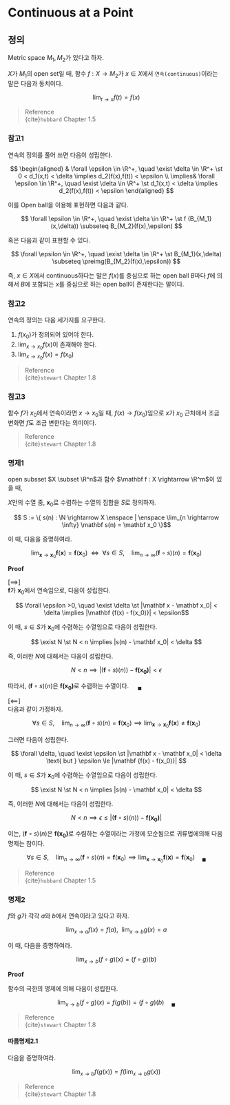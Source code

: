 # Continuous at a Point
## 정의
Metric space $M_1,M_2$가 있다고 하자.

$X$가 $M_1$의 open set일 때, 함수 $f : X \rightarrow M_2$가 $x \in X$에서 `연속(continuous)`이라는 말은 다음과 동치이다.

$$ \lim_{t \rightarrow x} f(t) = f(x) $$

> Reference  
> {cite}`hubbard` Chapter 1.5

### 참고1
연속의 정의를 풀어 쓰면 다음이 성립한다.

$$ \begin{aligned} & \forall \epsilon \in \R^+, \quad \exist \delta \in \R^+ \st 0 < d_1(x,t) < \delta \implies d_2(f(x),f(t)) < \epsilon \\ \implies& \forall \epsilon \in \R^+, \quad \exist \delta \in \R^+ \st d_1(x,t) < \delta \implies d_2(f(x),f(t)) < \epsilon \end{aligned} $$

이를 Open ball을 이용해 표현하면 다음과 같다.

$$ \forall \epsilon \in \R^+, \quad \exist \delta \in \R^+ \st f (B_{M_1}(x,\delta)) \subseteq B_{M_2}(f(x),\epsilon) $$

혹은 다음과 같이 표현할 수 있다.

$$ \forall \epsilon \in \R^+, \quad \exist \delta \in \R^+ \st B_{M_1}(x,\delta) \subseteq \preimg(B_{M_2}(f(x),\epsilon)) $$


즉, $x \in X$에서 continuous하다는 말은 $f(x)$를 중심으로 하는 open ball $B$마다 $f$에 의해서 $B$에 포함되는 $x$를 중심으로 하는 open ball이 존재한다는 말이다.



### 참고2
연속의 정의는 다음 세가지를 요구한다.
1. $f(x_0)$가 정의되어 있어야 한다.
2. $\lim_{x \rightarrow x_0} f(x)$이 존재해야 한다.
3. $\lim_{x \rightarrow x_0} f(x) = f(x_0)$

> Reference  
> {cite}`stewart` Chapter 1.8   

### 참고3
함수 $f$가 $x_0$에서 연속이라면 $x \rightarrow x_0$일 때, $f(x) \rightarrow f(x_0)$임으로 $x$가 $x_0$ 근처에서 조금 변화면 $f$도 조금 변한다는 의미이다.

> Reference  
> {cite}`stewart` Chapter 1.8   

### 명제1
open subsset $X \subset \R^n$과 함수 $\mathbf f : X \rightarrow \R^m$이 있을 때,

$X$안의 수열 중, $\mathbf x_0$로 수렴하는 수열의 집합을 $S$로 정의하자.

$$ S := \{ s(n) : \N \rightarrow X \enspace | \enspace  \lim_{n \rightarrow \infty} \mathbf s(n) = \mathbf x_0 \}$$

이 때, 다음을 증명하여라.

$$ \lim_{\mathbf x \rightarrow \mathbf x_0} \mathbf f(\mathbf x) = \mathbf f(\mathbf x_0) \enspace \iff \enspace \forall s \in S, \quad \lim_{n \rightarrow \infty} (\mathbf f \circ s)(n) = \mathbf f(\mathbf x_0) $$

**Proof**

[$\implies$]  
$\mathbf f$가 $\mathbf x_0$에서 연속임으로, 다음이 성립한다.

$$ \forall \epsilon >0, \quad \exist \delta \st |\mathbf x - \mathbf x_0| < \delta \implies |\mathbf {f(x) - f(x_0)}| < \epsilon$$

이 때, $s \in S$가 $\mathbf x_0$에 수렴하는 수열임으로 다음이 성립한다.

$$ \exist N \st N < n \implies |s(n) - \mathbf x_0| < \delta $$

즉, 이러한 $N$에 대해서는 다음이 성립한다.

$$ N < n \implies |(\mathbf f \circ s)(n)) - \mathbf{f(x_0)}| < \epsilon $$

따라서, $(\mathbf f\circ s)(n)$은 $\mathbf{f(x_0)}$로 수렴하는 수열이다. $\quad {_\blacksquare}$

[$\impliedby$]  
다음과 같이 가정하자.

$$\forall s \in S, \quad \lim_{n \rightarrow \infty} (\mathbf f \circ s)(n) = \mathbf f(\mathbf x_0) \implies \lim_{\mathbf x \rightarrow \mathbf x_0} \mathbf f(\mathbf x) \neq \mathbf f(\mathbf x_0)$$

그러면 다음이 성립한다.

$$ \forall \delta, \quad \exist \epsilon \st |\mathbf x - \mathbf x_0| < \delta \text{ but } \epsilon \le |\mathbf {f(x) - f(x_0)}|   $$

이 때, $s \in S$가 $\mathbf x_0$에 수렴하는 수열임으로 다음이 성립한다.

$$ \exist N \st N < n \implies |s(n) - \mathbf x_0| < \delta $$

즉, 이러한 $N$에 대해서는 다음이 성립한다.

$$ N < n \implies \epsilon \le |(\mathbf f \circ s)(n)) - \mathbf{f(x_0)}|  $$

이는, $(\mathbf f\circ s)(n)$은 $\mathbf{f(x_0)}$로 수렴하는 수열이라는 가정에 모순됨으로 귀류법에의해 다음 명제는 참이다.

$$\forall s \in S, \quad \lim_{n \rightarrow \infty} (\mathbf f \circ s)(n) = \mathbf f(\mathbf x_0) \implies \lim_{\mathbf x \rightarrow \mathbf x_0} \mathbf f(\mathbf x) = \mathbf f(\mathbf x_0) \quad {_\blacksquare}$$

> Reference  
> {cite}`hubbard` Chapter 1.5

### 명제2
$f$와 $g$가 각각 $a$와 $b$에서 연속이라고 있다고 하자.

$$\lim_{x \rightarrow a} f(x) = f(a), \enspace \lim_{x \rightarrow b} g(x) = a$$

이 때, 다음을 증명하여라.

$$ \lim_{x \rightarrow b} (f \circ g)(x) = (f \circ g)(b)$$

**Proof**

함수의 극한의 명제에 의해 다음이 성립한다.

$$ \lim_{x \rightarrow b} (f \circ g)(x) = f(g(b)) = (f \circ g)(b)  \quad {_\blacksquare}$$

> Reference  
> {cite}`stewart` Chapter 1.8   

#### 따름명제2.1
다음을 증명하여라.

$$ \lim_{x \rightarrow b} f(g(x)) = f(\lim_{x \rightarrow b} g(x))$$

> Reference  
> {cite}`stewart` Chapter 1.8   
